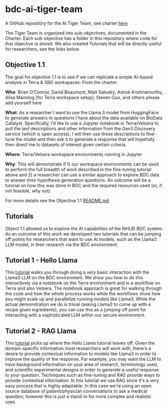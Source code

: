 # bdc-ai-tiger-team

A GitHub repository for the AI Tiger Team, see charter [here](https://docs.google.com/document/d/1JbukDIQj_M92IOuf0hiV2ZPqz3sGBQGK5vmzfNirJzk/edit)

The Tiger Team is organized into sub-objectives, documented in the Charter.  Each sub-objective has a folder in this repository where code for that objective is stored.  We also created Tutorials that will be directly useful for researchers, see the links below.

## Objective 1.1

The goal for objective 1.1 is to see if we can replicate a simple AI-based analysis in Terra & SBG workspaces.  From the charter:

**Who**: Brian O’Connor, David Beaumont, Matt Satusky, Ashok Krishnamurthy, Alisa Manning [for Terra workspace setup], Steven Guo, and others please add yourself here

**What**: As a researcher I want to use the Llama 3 model from HuggingFace to generate answers to questions I have about the data available on BioData Catalyst.  Specifically, I’d like to use a Jupyter notebook in Terra/Velsera to pull the text descriptions and other information from the Gen3 Discovery service (which is open access).  I will then use these descriptions to fine-tune the model and then ask it to generate a response that will hopefully then direct me to datasets of interest given certain criteria.  

**Where**: Terra/Velsera workspace environments running in Jupyter

**Why**: This will demonstrate if 1) our workspace environments can be used to perform the full breadth of work described in the fine-tuning tutorial above and 2) a researcher can use a similar approach to explore BDC data to answer their hypothesis generation questions.  An outcome will be a tutorial on how this was done in BDC and the required resources used (or, if not feasible, why not).

For more details see the Objective 1.1 [README.md](objective_1.1/README.md)

## Tutorials

Object 1.1 allowed us to explore the AI capabilities of the NHLBI BDC system.  As an outcome of this work 
we developed two tutorials that can be jumping off points for researchers that want to use AI models,
such as the Llama3 LLM model, in their research via the BDC environment.

## Tutorial 1 - Hello Llama

This [tutorial](tutorials/tutorial_1_hello_llama/README.md) walks you through doing a very basic interaction with 
the Llama3 LLM on the BDC environment.  We show you how to do this interactively via a notebook on the Terra environment
and in a workflow on Terra and also Velsera.  The notebook approach is great for walking through the code and how
the whole process works while the workflows show how you might scale up and parallelize running models like Llama3.
While the actual demonstration we do is trivial (asking Llama3 to come up with a recipe given ingredients), you 
can use this as a jumping off point for interacting with a sophisticated LLM within our secure environment.

## Tutorial 2 - RAG Llama

This [tutorial](tutorials/tutorial_2_rag_llama/README.md) picks up where the Hello Llama tutorial leaves off.  Given the domain-specific information most
researchers will work with, there's a desire to provide contextual information to models like Llama3 in order
to improve the quality of the response.  For example, you may want the LLM to have background information on 
your area of research, terminology used, and scientific experimental designs in order to generate 
a useful response to your question.  Techniques such as fine-tuning and RAG provide ways to provide 
contextual information.  In this tutorial we use RAG since it's a very easy process that is highly adaptable.
In this case we're using an open source database of patient/physician conversations to ask a medical question, however
this is just a stand-in for more complex and realistic uses.